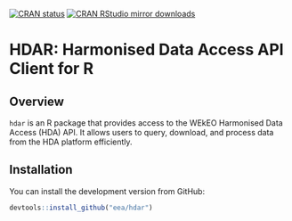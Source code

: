 [![CRAN status](https://www.r-pkg.org/badges/version/hdar)](https://cran.r-project.org/package=hdar)
[![CRAN RStudio mirror downloads](https://cranlogs.r-pkg.org/badges/hdar)](https://www.r-pkg.org/pkg/hdar)

# HDAR: Harmonised Data Access API Client for R

## Overview
`hdar` is an R package that provides access to the WEkEO Harmonised Data Access (HDA) API. It allows users to query, download, and process data from the HDA platform efficiently.

## Installation
You can install the development version from GitHub:
```r
devtools::install_github("eea/hdar")
